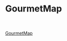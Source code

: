 # GourmetMap
<br><br>
<a href="https://lisa-zh.github.io/GourmetMap/" target="_blank">GourmetMap</a>
